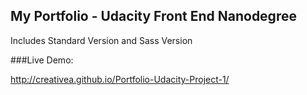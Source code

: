 ## My Portfolio - Udacity Front End Nanodegree

Includes Standard Version and Sass Version

###Live Demo:

http://creativea.github.io/Portfolio-Udacity-Project-1/

